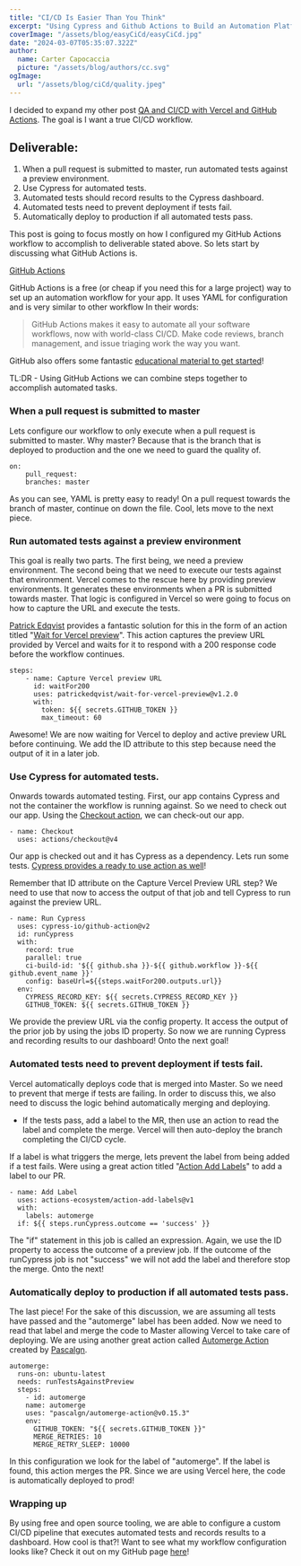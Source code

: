 ```yaml
---
title: "CI/CD Is Easier Than You Think"
excerpt: "Using Cypress and Github Actions to Build an Automation Platform. Its easier than you think."
coverImage: "/assets/blog/easyCiCd/easyCiCd.jpg"
date: "2024-03-07T05:35:07.322Z"
author:
  name: Carter Capocaccia
  picture: "/assets/blog/authors/cc.svg"
ogImage:
  url: "/assets/blog/ciCd/quality.jpeg"
---
```


I decided to expand my other post [QA and CI/CD with Vercel and GitHub Actions](https://www.capocaccia.dev/posts/CiCdWithVercelAndGitHubActions). The goal is I want a true CI/CD workflow.

## Deliverable:

1.  When a pull request is submitted to master, run automated tests against a preview environment.
2.  Use Cypress for automated tests.
3.  Automated tests should record results to the Cypress dashboard.
4.  Automated tests need to prevent deployment if tests fail.
5.  Automatically deploy to production if all automated tests pass.

This post is going to focus mostly on how I configured my GitHub Actions workflow to accomplish to deliverable stated above. So lets start by discussing what GitHub Actions is.

[GitHub Actions](https://github.com/features/actions)

GitHub Actions is a free (or cheap if you need this for a large project) way to set up an automation workflow for your app. It uses YAML for configuration and is very similar to other workflow In their words:

> GitHub Actions makes it easy to automate all your software workflows, now with world-class CI/CD. Make code reviews, branch management, and issue triaging work the way you want.

GitHub also offers some fantastic [educational material to get started](https://docs.github.com/en/actions/learn-github-actions)!

TL:DR - Using GitHub Actions we can combine steps together to accomplish automated tasks.

### When a pull request is submitted to master

Lets configure our workflow to only execute when a pull request is submitted to master. Why master? Because that is the branch that is deployed to production and the one we need to guard the quality of.

    on:
        pull_request:
        branches: master

As you can see, YAML is pretty easy to ready! On a pull request towards the branch of master, continue on down the file. Cool, lets move to the next piece.

### Run automated tests against a preview environment

This goal is really two parts. The first being, we need a preview environment. The second being that we need to execute our tests against that environment. Vercel comes to the rescue here by providing preview environments. It generates these environments when a PR is submitted towards master. That logic is configured in Vercel so were going to focus on how to capture the URL and execute the tests.

[Patrick Edqvist](https://github.com/patrickedqvist) provides a fantastic solution for this in the form of an action titled "[Wait for Vercel preview](https://github.com/patrickedqvist/wait-for-vercel-preview)". This action captures the preview URL provided by Vercel and waits for it to respond with a 200 response code before the workflow continues.

    steps:
        - name: Capture Vercel preview URL
          id: waitFor200
          uses: patrickedqvist/wait-for-vercel-preview@v1.2.0
          with:
    	    token: ${{ secrets.GITHUB_TOKEN }}
    	    max_timeout: 60

Awesome! We are now waiting for Vercel to deploy and active preview URL before continuing. We add the ID attribute to this step because need the output of it in a later job.

### Use Cypress for automated tests.

Onwards towards automated testing. First, our app contains Cypress and not the container the workflow is running against. So we need to check out our app. Using the [Checkout action](https://github.com/actions/checkout), we can check-out our app.

    - name: Checkout
      uses: actions/checkout@v4

Our app is checked out and it has Cypress as a dependency. Lets run some tests. [Cypress provides a ready to use action as well](https://github.com/cypress-io/github-action)!

Remember that ID attribute on the Capture Vercel Preview URL step? We need to use that now to access the output of that job and tell Cypress to run against the preview URL.

    - name: Run Cypress
      uses: cypress-io/github-action@v2
      id: runCypress
      with:
        record: true
        parallel: true
        ci-build-id: '${{ github.sha }}-${{ github.workflow }}-${{ github.event_name }}'
        config: baseUrl=${{steps.waitFor200.outputs.url}}
      env:
        CYPRESS_RECORD_KEY: ${{ secrets.CYPRESS_RECORD_KEY }}
        GITHUB_TOKEN: ${{ secrets.GITHUB_TOKEN }}

We provide the preview URL via the config property. It access the output of the prior job by using the jobs ID property. So now we are running Cypress and recording results to our dashboard! Onto the next goal!

### Automated tests need to prevent deployment if tests fail.

Vercel automatically deploys code that is merged into Master. So we need to prevent that merge if tests are failing. In order to discuss this, we also need to discuss the logic behind automatically merging and deploying.

- If the tests pass, add a label to the MR, then use an action to read the label and complete the merge. Vercel will then auto-deploy the branch completing the CI/CD cycle.

If a label is what triggers the merge, lets prevent the label from being added if a test fails. Were using a great action titled "[Action Add Labels](https://github.com/actions-ecosystem/action-add-labels)" to add a label to our PR.

    - name: Add Label
      uses: actions-ecosystem/action-add-labels@v1
      with:
        labels: automerge
      if: ${{ steps.runCypress.outcome == 'success' }}

The "if" statement in this job is called an expression. Again, we use the ID property to access the outcome of a preview job. If the outcome of the runCypress job is not "success" we will not add the label and therefore stop the merge. Onto the next!

### Automatically deploy to production if all automated tests pass.

The last piece! For the sake of this discussion, we are assuming all tests have passed and the "automerge" label has been added. Now we need to read that label and merge the code to Master allowing Vercel to take care of deploying. We are using another great action called [Automerge Action](https://github.com/pascalgn/automerge-action) created by [Pascalgn](https://github.com/pascalgn).

    automerge:
      runs-on: ubuntu-latest
      needs: runTestsAgainstPreview
      steps:
        - id: automerge
        name: automerge
        uses: "pascalgn/automerge-action@v0.15.3"
        env:
          GITHUB_TOKEN: "${{ secrets.GITHUB_TOKEN }}"
          MERGE_RETRIES: 10
          MERGE_RETRY_SLEEP: 10000

In this configuration we look for the label of "automerge". If the label is found, this action merges the PR. Since we are using Vercel here, the code is automatically deployed to prod!

### Wrapping up

By using free and open source tooling, we are able to configure a custom CI/CD pipeline that executes automated tests and records results to a dashboard. How cool is that?! Want to see what my workflow configuration looks like? Check it out on my GitHub page [here](https://github.com/Capocaccia/carterCapo/blob/master/.github/workflows/deploy.yml)!
